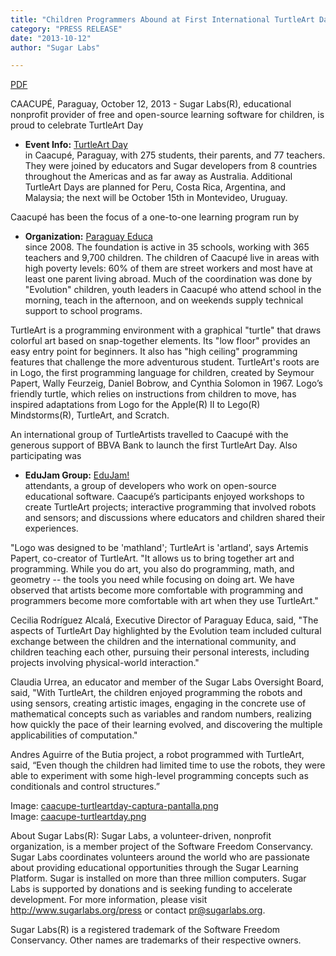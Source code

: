 ```yaml
---
title: "Children Programmers Abound at First International TurtleArt Day"
category: "PRESS RELEASE"
date: "2013-10-12"
author: "Sugar Labs"

---
```

<!-- markdownlint-disable -->

[PDF](/press/SugarLabsPR-en.20131015.pdf)

CAACUPÉ, Paraguay, October 12, 2013 - Sugar Labs(R), educational nonprofit
provider of free and open-source learning software for children, is proud to
celebrate TurtleArt Day  
- **Event Info:** [TurtleArt Day](http://turtleartday.org)  
in Caacupé, Paraguay, with 275 students, their parents, and 77 teachers. They were joined by educators and Sugar developers
from 8 countries throughout the Americas and as far away as Australia.
Additional TurtleArt Days are planned for Peru, Costa Rica, Argentina, and
Malaysia; the next will be October 15th in Montevideo, Uruguay.

Caacupé has been the focus of a one-to-one learning program run by  
- **Organization:** [Paraguay Educa](http://www.paraguayeduca.org)  
since 2008. The foundation is active in 35 schools, working with 365
teachers and 9,700 children. The children of Caacupé live in areas with high
poverty levels: 60% of them are street workers and most have at least one
parent living abroad. Much of the coordination was done by "Evolution"
children, youth leaders in Caacupé who attend school in the morning, teach in
the afternoon, and on weekends supply technical support to school programs.

TurtleArt is a programming environment with a graphical "turtle" that draws
colorful art based on snap-together elements. Its "low floor" provides an easy
entry point for beginners. It also has "high ceiling" programming features
that challenge the more adventurous student. TurtleArt's roots are in Logo,
the first programming language for children, created by Seymour Papert, Wally
Feurzeig, Daniel Bobrow, and Cynthia Solomon in 1967. Logo’s friendly turtle,
which relies on instructions from children to move, has inspired adaptations
from Logo for the Apple(R) II to Lego(R) Mindstorms(R), TurtleArt, and
Scratch.

An international group of TurtleArtists travelled to Caacupé with the generous
support of BBVA Bank to launch the first TurtleArt Day. Also participating was  
- **EduJam Group:** [EduJam!](http://ceibaljam.org)  
attendants, a group of developers who work on open-source
educational software. Caacupé’s participants enjoyed workshops to create
TurtleArt projects; interactive programming that involved robots and sensors;
and discussions where educators and children shared their experiences.

"Logo was designed to be 'mathland'; TurtleArt is 'artland', says Artemis
Papert, co-creator of TurtleArt. "It allows us to bring together art and
programming. While you do art, you also do programming, math, and geometry -- 
the tools you need while focusing on doing art. We have observed that artists
become more comfortable with programming and programmers become more
comfortable with art when they use TurtleArt."

Cecilia Rodríguez Alcalá, Executive Director of Paraguay Educa, said, "The
aspects of TurtleArt Day highlighted by the Evolution team included cultural
exchange between the children and the international community, and children
teaching each other, pursuing their personal interests, including projects
involving physical-world interaction."

Claudia Urrea, an educator and member of the Sugar Labs Oversight Board, said,
"With TurtleArt, the children enjoyed programming the robots and using
sensors, creating artistic images, engaging in the concrete use of
mathematical concepts such as variables and random numbers, realizing how
quickly the pace of their learning evolved, and discovering the multiple
applicabilities of computation."

Andres Aguirre of the Butia project, a robot programmed with TurtleArt, said,
“Even though the children had limited time to use the robots, they were able
to experiment with some high-level programming concepts such as conditionals
and control structures.”

Image: [caacupe-turtleartday-captura-pantalla.png](/press/caacupe-turtleartday-captura-pantalla.png)  
Image: [caacupe-turtleartday.png](/press/caacupe-turtleartday.png)

About Sugar Labs(R): Sugar Labs, a volunteer-driven, nonprofit organization,
is a member project of the Software Freedom Conservancy. Sugar Labs
coordinates volunteers around the world who are passionate about providing
educational opportunities through the Sugar Learning Platform. Sugar is
installed on more than three million computers. Sugar Labs is supported by
donations and is seeking funding to accelerate development. For more
information, please visit http://www.sugarlabs.org/press or contact
pr@sugarlabs.org.

Sugar Labs(R) is a registered trademark of the Software Freedom Conservancy.
Other names are trademarks of their respective owners.
